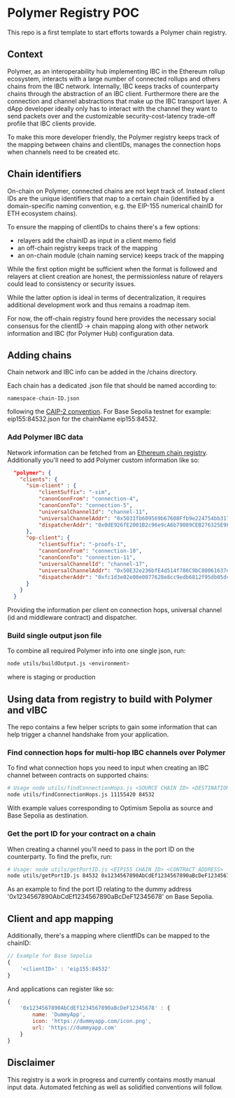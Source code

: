 # Polymer Registry POC

This repo is a first template to start efforts towards a Polymer chain registry.

## Context

Polymer, as an interoperability hub implementing IBC in the Ethereum rollup ecosystem, interacts with a large number of connected rollups and others chains from the IBC network. Internally, IBC keeps tracks of counterparty chains through the abstraction of an IBC client. Furthermore there are the connection and channel abstractions that make up the IBC transport layer. A dApp developer ideally only has to interact with the channel they want to send packets over and the customizable security-cost-latency trade-off profile that IBC clients provide.

To make this more developer friendly, the Polymer registry keeps track of the mapping between chains and clientIDs, manages the connection hops when channels need to be created etc.

## Chain identifiers

On-chain on Polymer, connected chains are not kept track of. Instead client IDs are the unique identifiers that map to a certain chain (identified by a domain-specific naming convention, e.g. the EIP-155 numerical chainID for ETH ecosystem chains).

To ensure the mapping of clientIDs to chains there's a few options:

- relayers add the chainID as input in a client memo field
- an off-chain registry keeps track of the mapping
- an on-chain module (chain naming service) keeps track of the mapping

While the first option might be sufficient when the format is followed and relayers at client creation are honest, the permissionless nature of relayers could lead to consistency or security issues.

While the latter option is ideal in terms of decentralization, it requires additional development work and thus remains a roadmap item.

For now, the off-chain registry found here provides the necessary social consensus for the clientID -> chain mapping along with other network information and IBC (for Polymer Hub) configuration data.

## Adding chains

Chain network and IBC info can be added in the /chains directory.

Each chain has a dedicated .json file that should be named according to:

`namespace-chain-ID.json`

following the [CAIP-2 convention](https://chainagnostic.org/CAIPs/caip-2). For Base Sepolia testnet for example: eip155:84532.json for the chainName eip155:84532.

### Add Polymer IBC data

Network information can be fetched from an [Ethereum chain registry](https://github.com/ethereum-lists/chains/tree/master/_data/chains). Additionally you'll need to add Polymer custom information like so:

```json
  "polymer": {
    "clients": {
      "sim-client" : {
          "clientSuffix": "-sim",
          "canonConnFrom": "connection-4",
          "canonConnTo": "connection-5",
          "universalChannelId": "channel-11",
          "universalChannelAddr": "0x5031fb609569b67608Ffb9e224754bb317f174cD",
          "dispatcherAddr": "0x0dE926fE2001B2c96e9cA6b79089CEB276325E9F"
      },
      "op-client": {
          "clientSuffix": "-proofs-1",
          "canonConnFrom": "connection-10",
          "canonConnTo": "connection-11",
          "universalChannelId": "channel-17",
          "universalChannelAddr": "0x50E32e236bfE4d514f786C9bC80061637dd5AF98",
          "dispatcherAddr": "0xfc1d3e02e00e0077628e8cc9edb6812f95db05dc"
      }
    }
  }
  ```
Providing the information per client on connection hops, universal channel (id and middleware contract) and dispatcher.

### Build single output json file

To combine all required Polymer info into one single json, run:

```sh
node utils/buildOutput.js <environment>
```
where <environment> is staging or production
## Using data from registry to build with Polymer and vIBC

The repo contains a few helper scripts to gain some information that can help trigger a channel handshake from your application.

### Find connection hops for multi-hop IBC channels over Polymer

To find what connection hops you need to input when creating an IBC channel between contracts on supported chains:

```sh
# Usage node utils/findConnectionHops.js <SOURCE CHAIN ID> <DESTINATION CHAIN ID>
node utils/findConnectionHops.js 11155420 84532
```

With example values corresponding to Optimism Sepolia as source and Base Sepolia as destination.

### Get the port ID for your contract on a chain

When creating a channel you'll need to pass in the port ID on the counterparty. To find the prefix, run:

```sh
# Usage: node utils/getPortID.js <EIP155 CHAIN ID> <CONTRACT ADDRESS>
node utils/getPortID.js 84532 0x1234567890AbCdEf1234567890aBcDeF12345678
```
As an example to find the port ID relating to the dummy address '0x1234567890AbCdEf1234567890aBcDeF12345678' on Base Sepolia.

## Client and app mapping

Additionally, there's a mapping where clientfIDs can be mapped to the chainID:
```js
// Example for Base Sepolia
{
    '<clientID>' : 'eip155:84532'
}
```

And applications can register like so:
```js
{
    '0x1234567890AbCdEf1234567890aBcDeF12345678' : {
        name: 'DummyApp',
        icon: 'https://dummyapp.com/icon.png',
        url: 'https://dummyapp.com'
    }
}
```

## Disclaimer

This registry is a work in progress and currently contains mostly manual input data. Automated fetching as well as solidified conventions will follow.


